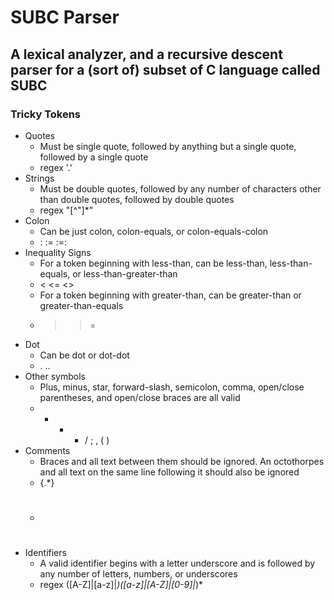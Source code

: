 # SUBC Parser
## A lexical analyzer, and a recursive descent parser for a (sort of) subset of C language called SUBC

### Tricky Tokens
* Quotes
  * Must be single quote, followed by anything but a single quote, followed by a single quote
  * regex '.'
* Strings
  * Must be double quotes, followed by any number of characters other than double quotes, followed by double quotes
  * regex "[^"]*"
* Colon
  * Can be just colon, colon-equals, or colon-equals-colon
  * : := :=:
* Inequality Signs
  * For a token beginning with less-than, can be less-than, less-than-equals, or less-than-greater-than
  * < <= <>
  * For a token beginning with greater-than, can be greater-than or greater-than-equals
  * > >=
* Dot
  * Can be dot or dot-dot
  * . ..
* Other symbols
  * Plus, minus, star, forward-slash, semicolon, comma, open/close parentheses, and open/close braces are all valid
  * + - * / ; , ( )
* Comments
  * Braces and all text between them should be ignored. An octothorpes and all text on the same line following it should also be ignored
  * \{.*\}
  * #
* Identifiers
  * A valid identifier begins with a letter underscore and is followed by any number of letters, numbers, or underscores
  * regex ([A-Z]|[a-z]|_)([a-z]|[A-Z]|[0-9]|_)*
